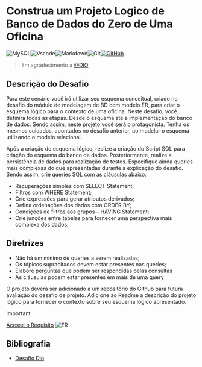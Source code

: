 # Construa um Projeto Logico de Banco de Dados do Zero de Uma Oficina

![MySQL](https://img.shields.io/badge/MySQL-00000F?style=for-the-badge&logo=mysql&logoColor=white)![Vscode](https://img.shields.io/badge/Vscode-007ACC?style=for-the-badge&logo=visual-studio-code&logoColor=white)![Markdown](https://img.shields.io/badge/Markdown-000?style=for-the-badge&logo=markdown)![Git](https://img.shields.io/badge/GIT-E44C30?style=for-the-badge&logo=git&logoColor=white)[![GitHub](https://img.shields.io/badge/GitHub-100000?style=for-the-badge&logo=github&logoColor=white)](https://github.com/SEUUSERNAME)

> Em agradecimento a [@DIO](https://github.com/digitalinnovationone)

## Descrição do Desafio

  Para este cenário você irá utilizar seu esquema conceitual, criado no desafio do módulo de modelagem de BD com modelo ER, para criar o esquema lógico para o contexto de uma oficina. Neste desafio, você definirá todas as etapas. Desde o esquema até a implementação do banco de dados. Sendo assim, neste projeto você será o protagonista. Tenha os mesmos cuidados, apontados no desafio anterior, ao modelar o esquema utilizando o modelo relacional.

  Após a criação do esquema lógico, realize a criação do Script SQL para criação do esquema do banco de dados. Posteriormente, realize a persistência de dados para realização de testes. Especifique ainda queries mais complexas do que apresentadas durante a explicação do desafio. Sendo assim, crie queries SQL com as cláusulas abaixo:

- Recuperações simples com SELECT Statement;
- Filtros com WHERE Statement;
- Crie expressões para gerar atributos derivados;
- Defina ordenações dos dados com ORDER BY;
- Condições de filtros aos grupos – HAVING Statement;
- Crie junções entre tabelas para fornecer uma perspectiva mais complexa dos dados;

## Diretrizes

- Não há um mínimo de queries a serem realizadas;
- Os tópicos supracitados devem estar presentes nas queries;
- Elabore perguntas que podem ser respondidas pelas consultas
- As cláusulas podem estar presentes em mais de uma query

O projeto deverá ser adicionado a um repositório do Github para futura avaliação do desafio de projeto. Adicione ao Readme a descrição do projeto lógico para fornecer o contexto sobre seu esquema lógico apresentado.


> [!IMPORTANT]
>
> <a href="https://github.com/carloseduardonit/Construa-um-Projeto-L-gico-de-Banco-de-Dados-do-Zero-de-Uma-Oficina/blob/e01ce0f6b92d2873f51dbe3507f04bb1da5427a2/Documento.md" target="_blank">Acesse o Requisito</a>
> ![ER](Imagem/model.jpg)


## Bibliografia

- [Desafio Dio](https://web.dio.me/lab/construa-um-projeto-logico-de-banco-de-dados-do-zero/learning/9b177c3e-4237-4610-b45f-5ca6121bf810)
